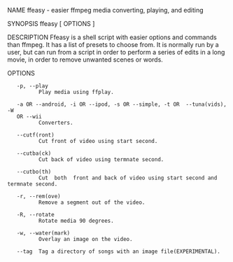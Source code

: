 NAME
       ffeasy - easier ffmpeg media converting, playing, and editing

SYNOPSIS
       ffeasy [ OPTIONS ]

DESCRIPTION
       Ffeasy  is a shell script with easier options and commands than ffmpeg.
       It has a list of presets to choose from.  It is normally run by a user,
       but  can  run  from a script in order to perform a series of edits in a
       long movie, in order to remove unwanted scenes or words.

OPTIONS

       -p, --play
              Play media using ffplay.

       -a OR --android, -i OR --ipod, -s OR --simple, -t OR  --tuna(vids),  -W
       OR --wii
              Converters.

       --cutf(ront)
              Cut front of video using start second.

       --cutba(ck)
              Cut back of video using termnate second.

       --cutbo(th)
              Cut  both  front and back of video using start second and termnate second.

       -r, --rem(ove)
              Remove a segment out of the video.

       -R, --rotate
              Rotate media 90 degrees.

       -w, --water(mark)
              Overlay an image on the video.

       --tag  Tag a directory of songs with an image file(EXPERIMENTAL).
